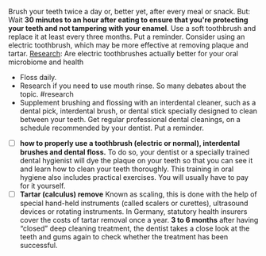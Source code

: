    Brush your teeth twice a day or, better yet, after every meal or snack. But:
    Wait **30 minutes to an hour after eating to ensure that you're protecting your teeth and not tampering with your enamel**.
   Use a soft toothbrush and replace it at least every three months.
    Put a reminder. 
   Consider using an electric toothbrush, which may be more effective at removing plaque and tartar.
    [Research](https://www.bristlehealth.com/post/bristle-research-are-electric-toothbrushes-actually-better-for-your-oral-microbiome-and-health): Are electric toothbrushes actually better for your oral microbiome and health
- Floss daily.
- Research if you need to use mouth rinse. So many debates about the topic. #research 
- Supplement brushing and flossing with an interdental cleaner, such as a dental pick, interdental brush, or dental stick specially designed to clean between your teeth.
   Get regular professional dental cleanings, on a schedule recommended by your dentist.
    Put a reminder.

-   [ ] **how to properly use a toothbrush (electric or normal), interdental brushes and dental floss.** 
    To do so, your dentist or a specially trained dental hygienist will dye the plaque on your teeth so that you can see it and learn how to clean your teeth thoroughly. This training in oral hygiene also includes practical exercises. You will usually have to pay for it yourself.
-   [ ] **Tartar (calculus) remove**
        Known as scaling, this is done with the help of special hand-held instruments (called scalers or curettes), ultrasound devices or rotating instruments. In Germany, statutory health insurers cover the costs of tartar removal once a year.
            **3 to 6 months** after having “closed” deep cleaning treatment, the dentist takes a close look at the teeth and gums again to check whether the treatment has been successful.